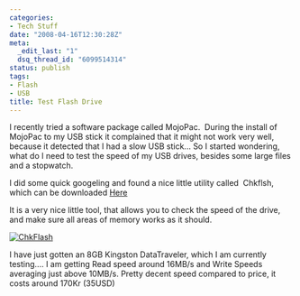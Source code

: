 ```yaml
---
categories:
- Tech Stuff
date: "2008-04-16T12:30:28Z"
meta:
  _edit_last: "1"
  dsq_thread_id: "6099514314"
status: publish
tags:
- Flash
- USB
title: Test Flash Drive
---
```

I recently tried a software package called MojoPac.&nbsp; During the install of MojoPac to my USB stick it complained that it might not work very well, because it detected that I had a slow USB stick... So I started wondering, what do I need to test the speed of my USB drives, besides some large files and a&nbsp;stopwatch.

I did some quick googeling and found a nice little utility called&nbsp; Chkflsh, which can be downloaded [Here](http://mikelab.kiev.ua/PROGRAMS/ChkFlsh.zip)

It is a very nice little tool, that allows you to check the speed of the drive, and make sure all areas of memory works as it should.

[![ChkFlash](/assets/images/chkflash1-300x232.jpg "Check Flash")](http://www.xipher.dk/assets/images/uploads/chkflash1.jpg)

I have just gotten an 8GB Kingston DataTraveler, which I am currently testing.... I am getting Read speed around 16MB/s and Write Speeds averaging just above 10MB/s. Pretty decent speed compared to price, it costs around 170Kr (35USD)

